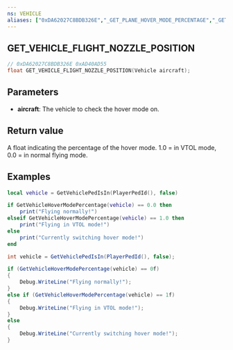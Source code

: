 ```yaml
---
ns: VEHICLE
aliases: ["0xDA62027C8BDB326E","_GET_PLANE_HOVER_MODE_PERCENTAGE","_GET_VEHICLE_HOVER_MODE_PERCENTAGE","_GET_PLANE_VTOL_DIRECTION"]
---
```

## GET_VEHICLE_FLIGHT_NOZZLE_POSITION

```c
// 0xDA62027C8BDB326E 0xAD40AD55
float GET_VEHICLE_FLIGHT_NOZZLE_POSITION(Vehicle aircraft);
```

## Parameters
* **aircraft**: The vehicle to check the hover mode on.

## Return value
A float indicating the percentage of the hover mode. 1.0 = in VTOL mode, 0.0 = in normal flying mode.

## Examples
```lua
local vehicle = GetVehiclePedIsIn(PlayerPedId(), false)

if GetVehicleHoverModePercentage(vehicle) == 0.0 then
    print("Flying normally!")
elseif GetVehicleHoverModePercentage(vehicle) == 1.0 then
    print("Flying in VTOL mode!")
else
    print("Currently switching hover mode!")
end

```

```cs
int vehicle = GetVehiclePedIsIn(PlayerPedId(), false);

if (GetVehicleHoverModePercentage(vehicle) == 0f)
{
    Debug.WriteLine("Flying normally!");
}
else if (GetVehicleHoverModePercentage(vehicle) == 1f)
{
    Debug.WriteLine("Flying in VTOL mode!");
}
else
{
    Debug.WriteLine("Currently switching hover mode!");
}
```
